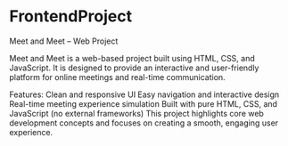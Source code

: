 # FrontendProject
Meet and Meet – Web Project

Meet and Meet is a web-based project built using HTML, CSS, and JavaScript.
It is designed to provide an interactive and user-friendly platform for online meetings and real-time communication.

Features:
Clean and responsive UI
Easy navigation and interactive design
Real-time meeting experience simulation
Built with pure HTML, CSS, and JavaScript (no external frameworks)
This project highlights core web development concepts and focuses on creating a smooth, engaging user experience.



